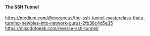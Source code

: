 #### The SSH Tunnel

https://medium.com/@moraneus/the-ssh-tunnel-masterclass-thats-turning-newbies-into-network-gurus-2fb38c4d5e35
https://miscdotgeek.com/reverse-ssh-tunnel/